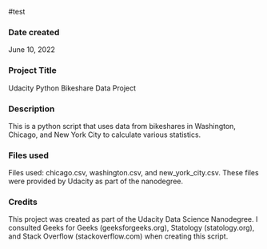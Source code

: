#test


### Date created
June 10, 2022

### Project Title
Udacity Python Bikeshare Data Project

### Description
This is a python script that uses data from bikeshares in Washington, Chicago, and New York City to calculate various statistics.

### Files used
Files used: chicago.csv, washington.csv, and new_york_city.csv. These files were provided by Udacity as part of the nanodegree.

### Credits
This project was created as part of the Udacity Data Science Nanodegree. I consulted Geeks for Geeks (geeksforgeeks.org), Statology (statology.org), and Stack Overflow (stackoverflow.com) when creating this script.

